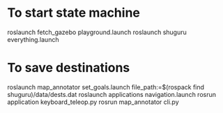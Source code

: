 # To start state machine
roslaunch fetch_gazebo playground.launch
roslaunch shuguru everything.launch

# To save destinations
roslaunch map_annotator set_goals.launch file_path:=$(rospack find shuguru)/data/dests.dat
roslaunch applications navigation.launch
rosrun application keyboard_teleop.py
rosrun map_annotator cli.py
